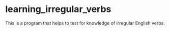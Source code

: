 # learning_irregular_verbs

This is a program that helps to test for knowledge of irregular English verbs.
